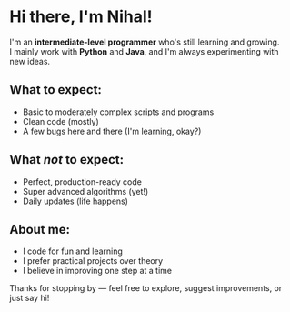 # Hi there, I'm Nihal!

I'm an **intermediate-level programmer** who's still learning and growing.  
I mainly work with **Python** and **Java**, and I'm always experimenting with new ideas.

## What to expect:
- Basic to moderately complex scripts and programs  
- Clean code (mostly)  
- A few bugs here and there (I'm learning, okay?)

## What *not* to expect:
- Perfect, production-ready code  
- Super advanced algorithms (yet!)  
- Daily updates (life happens)

## About me:
- I code for fun and learning
- I prefer practical projects over theory
- I believe in improving one step at a time

Thanks for stopping by — feel free to explore, suggest improvements, or just say hi!
